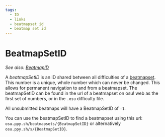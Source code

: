 ```yaml
---
tags:
  - ID
  - links
  - beatmapset id
  - beatmap set id
---
```


# BeatmapSetID

*See also: [BeatmapID](/wiki/Glossary/BeatmapID)*

A *beatmapSetID* is an ID shared between all difficulties of a [beatmapset](/wiki/Beatmaps/Beatmapsets). This number is a unique, whole number which can never be changed. This allows for permanent navigation to and from a beatmapset. The beatmapSetID can be found in the url of a beatmapset on osu! web as the first set of numbers, or in the `.osu` difficulty file.

All unsubmitted beatmaps will have a BeatmapSetID of `-1`.

You can use the beatmapSetID to find a beatmapset using this url: `osu.ppy.sh/beatmapsets/{BeatmapSetID}` or alternatively `osu.ppy.sh/s/{BeatmapSetID}`.

<!-- This is a stub -->

<!-- TODO: Insert images and links -->
